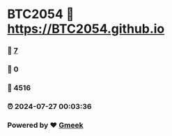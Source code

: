 # BTC2054 :link: https://BTC2054.github.io 
### :page_facing_up: [7](https://BTC2054.github.io/tag.html) 
### :speech_balloon: 0 
### :hibiscus: 4516 
### :alarm_clock: 2024-07-27 00:03:36 
### Powered by :heart: [Gmeek](https://github.com/Meekdai/Gmeek)
